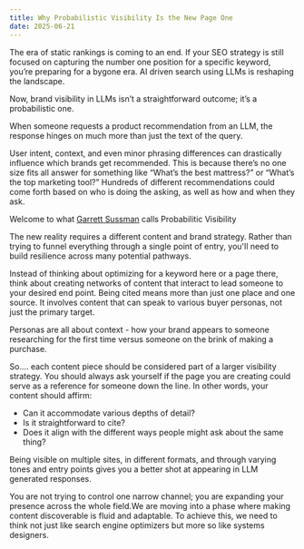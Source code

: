 ```yaml
---
title: Why Probabilistic Visibility Is the New Page One
date: 2025-06-21
---
```

The era of static rankings is coming to an end. If your SEO strategy is still focused on capturing the number one position for a specific keyword, you’re preparing for a bygone era. AI driven search using LLMs is reshaping the landscape.

Now, brand visibility in LLMs isn’t a straightforward outcome; it’s a probabilistic one.

When someone requests a product recommendation from an LLM, the response hinges on much more than just the text of the query.

User intent, context, and even minor phrasing differences can drastically influence which brands get recommended. This is because there’s no one size fits all answer for something like “What’s the best mattress?” or “What’s the top marketing tool?” Hundreds of different recommendations could come forth based on who is doing the asking, as well as how and when they ask.

Welcome to what <a href="https://www.linkedin.com/in/garrettsussman/">Garrett Sussman</A> calls Probabilitic Visibility

<!--truncate-->

The new reality requires a different content and brand strategy. Rather than trying to funnel everything through a single point of entry, you'll need to build resilience across many potential pathways.

Instead of thinking about optimizing for a keyword here or a page there, think about creating networks of content that interact to lead someone to your desired end point. Being cited means more than just one place and one source. It involves content that can speak to various buyer personas, not just the primary target.

Personas are all about context - how your brand appears to someone researching for the first time versus someone on the brink of making a purchase.

So.... each content piece should be considered part of a larger visibility strategy. You should always ask yourself if the page you are creating could serve as a reference for someone down the line. In other words, your content should affirm:

- Can it accommodate various depths of detail?
- Is it straightforward to cite?
- Does it align with the different ways people might ask about the same thing?

Being visible on multiple sites, in different formats, and through varying tones and entry points gives you a better shot at appearing in LLM generated responses.

You are not trying to control one narrow channel; you are expanding your presence across the whole field.We are moving into a phase where making content discoverable is fluid and adaptable. To achieve this, we need to think not just like search engine optimizers but more so like systems designers.